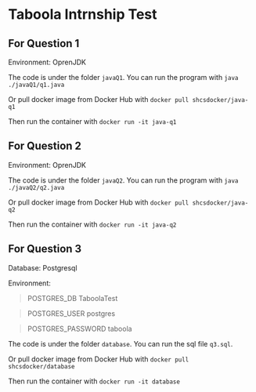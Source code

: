 # Taboola Intrnship Test
## For Question 1

Environment: OprenJDK

The code is under the folder `javaQ1`. You can run the program with `java ./javaQ1/q1.java`

Or pull docker image from Docker Hub with `docker pull shcsdocker/java-q1`

Then run the container with `docker run -it java-q1`

## For Question 2

Environment: OprenJDK

The code is under the folder `javaQ2`. You can run the program with `java ./javaQ2/q2.java`

Or pull docker image from Docker Hub with `docker pull shcsdocker/java-q2`

Then run the container with `docker run -it java-q2`

## For Question 3

Database: Postgresql

Environment:

> POSTGRES_DB TaboolaTest

> POSTGRES_USER postgres

> POSTGRES_PASSWORD taboola

The code is under the folder `database`. You can run the sql file `q3.sql`.

Or pull docker image from Docker Hub with `docker pull shcsdocker/database`

Then run the container with `docker run -it database`
